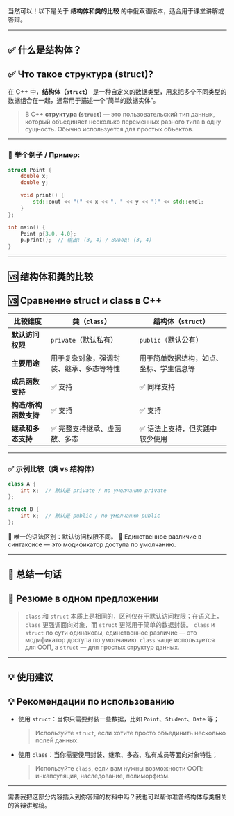 当然可以！以下是关于 **结构体和类的比较** 的中俄双语版本，适合用于课堂讲解或答辩。

---

## ✅ 什么是结构体？

## ✅ Что такое структура (struct)?

在 C++ 中，**结构体（`struct`）** 是一种自定义的数据类型，用来把多个不同类型的数据组合在一起，通常用于描述一个“简单的数据实体”。

> В C++ **структура (`struct`)** — это пользовательский тип данных, который объединяет несколько переменных разного типа в одну сущность. Обычно используется для простых объектов.

---

### 🌱 举个例子 / Пример:

```cpp
struct Point {
    double x;
    double y;

    void print() {
        std::cout << "(" << x << ", " << y << ")" << std::endl;
    }
};

int main() {
    Point p{3.0, 4.0};
    p.print();  // 输出: (3, 4) / Вывод: (3, 4)
}
```

---

## 🆚 结构体和类的比较

## 🆚 Сравнение struct и class в C++

| 比较维度          | 类（`class`）           | 结构体（`struct`）        |
| ------------- | -------------------- | -------------------- |
| **默认访问权限**    | `private`（默认私有）      | `public`（默认公有）       |
| **主要用途**      | 用于复杂对象，强调封装、继承、多态等特性 | 用于简单数据结构，如点、坐标、学生信息等 |
| **成员函数支持**    | ✅ 支持                 | ✅ 同样支持               |
| **构造/析构函数支持** | ✅ 支持                 | ✅ 支持                 |
| **继承和多态支持**   | ✅ 完整支持继承、虚函数、多态      | ✅ 语法上支持，但实践中较少使用     |

---

### ✅ 示例比较（类 vs 结构体）

```cpp
class A {
    int x;  // 默认是 private / по умолчанию private
};

struct B {
    int x;  // 默认是 public / по умолчанию public
};
```

🔎 唯一的语法区别：默认访问权限不同。
🔎 Единственное различие в синтаксисе — это модификатор доступа по умолчанию.

---

## 🧠 总结一句话

## 🧠 Резюме в одном предложении

> `class` 和 `struct` 本质上是相同的，区别仅在于默认访问权限；在语义上，`class` 更强调面向对象，而 `struct` 更常用于简单的数据封装。
> `class` и `struct` по сути одинаковы, единственное различие — это модификатор доступа по умолчанию. `class` чаще используется для ООП, а `struct` — для простых структур данных.

---

## 💡 使用建议

## 💡 Рекомендации по использованию

* 使用 `struct`：当你只需要封装一些数据，比如 `Point`、`Student`、`Date` 等；

  > Используйте `struct`, если хотите просто объединить несколько полей данных.

* 使用 `class`：当你需要使用封装、继承、多态、私有成员等面向对象特性；

  > Используйте `class`, если вам нужны возможности ООП: инкапсуляция, наследование, полиморфизм.

---

需要我把这部分内容插入到你答辩的材料中吗？我也可以帮你准备结构体与类相关的答辩讲解稿。

